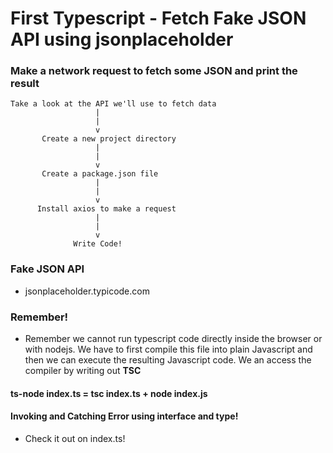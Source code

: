 # First Typescript - Fetch Fake JSON API using jsonplaceholder

### Make a network request to fetch some JSON and print the result

```
Take a look at the API we'll use to fetch data
                   |
                   |
                   v
       Create a new project directory
                   |
                   |
                   v
       Create a package.json file
                   |
                   |
                   v
      Install axios to make a request
                   |
                   |
                   v
              Write Code!
```

### Fake JSON API

- jsonplaceholder.typicode.com

### Remember!

- Remember we cannot run typescript code directly inside the browser or with nodejs. We have to first compile this file into plain Javascript and then we can execute the resulting Javascript code. We an access the compiler by writing out <b>TSC</b>

#### ts-node index.ts = tsc index.ts + node index.js

#### Invoking and Catching Error using interface and type!

- Check it out on index.ts!
